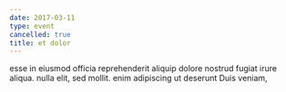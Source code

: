 ```yaml
---
date: 2017-03-11
type: event
cancelled: true
title: et dolor
---
```

esse in eiusmod officia reprehenderit aliquip dolore nostrud fugiat irure aliqua. nulla elit, sed mollit. enim adipiscing ut deserunt Duis veniam,